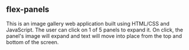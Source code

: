 ## flex-panels ##

This is an image gallery web application built using HTML/CSS and JavaScript. The user can click on 1 of 5 panels to expand it. On click, the panel's image will expand and text will move into place from the top and bottom of the screen.